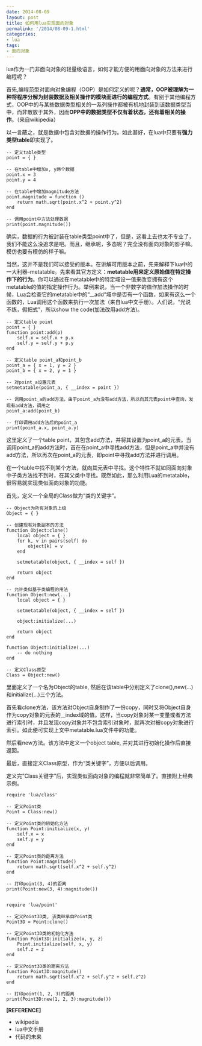```yaml
---
date: 2014-08-09
layout: post
title: 如何用lua实现面向对象
permalink: '/2014/08-09-1.html'
categories:
- lua
tags:
- 面向对象
---
```



lua作为一门非面向对象的轻量级语言，如何才能方便的用面向对象的方法来进行编程呢？

首先,编程范型对面向对象编程（OOP）是如何定义的呢？**通常，OOP被理解为一种将程序分解为封装数据及相关操作的模块而进行的编程方式**。有别于其他编程方式，OOP中的与某些数据类型相关的一系列操作都被有机地封装到该数据类型当中，而非散放于其外，因而**OPP中的数据类型不仅有着状态，还有着相关的操作**。（来自wikipedia）

以一言蔽之，就是数据中包含对数据的操作行为。如此甚好，在lua中只要有**强力类型table**即实现了。

    -- 定义table类型
    point = { }
     
    -- 在table中增加x, y两个数据
    point.x = 3
    point.y = 4
     
    -- 在table中增加magnitude方法
    point.magnitude = function ()
        return math.sqrt(point.x^2 + point.y^2)
    end
     
    -- 调用point中方法处理数据
    print(point.magnitude())

确实，数据的行为被封装在table类型point中了，但是，这看上去也太不专业了，我们不能这么没追求是吧。而且，继承呢，多态呢？完全没有面向对象的影子嘛。模仿也要有模仿的样子嘛。

当然，这并不是我们可以接受的版本。在讲解可用版本之前，先来解释下lua中的一大利器–metatable。先来看其官方定义：**metatable用来定义原始值在特定操作下的行为**。你可以通过在metatable中的特定域设一值来改变拥有这个metatable的值的指定操作行为。举例来说，当一个非数字的值作加法操作的时候，Lua会检查它的metatable中的“__add“域中是否有一个函数，如果有这么一个函数的，Lua调用这个函数来执行一次加法（来自lua中文手册）。人们说，“光说不练，假把式”，所以show the code(加法改用add方法)。

    -- 定义table point
    point = { }
    function point:add(p)
        self.x = self.x + p.x 
        self.y = self.y + p.y 
    end
     
    -- 定义table point_a和point_b
    point_a = { x = 1, y = 2 }
    point_b = { x = 2, y = 1 }
     
    -- 对point_a设置元表
    setmetatable(point_a, { __index = point })
     
    -- 调用point_a的add方法，由于point_a为没有add方法，所以向其元表point中查询，发现有add方法，调用之
    point_a:add(point_b)
     
    -- 打印调用add方法后的point_a
    print(point_a.x, point_a.y)

这里定义了一个table point，其包含add方法，并将其设置为point_a的元表。当调用point_a的add方法时，首在在point_a中寻找add方法，但是point_a中并没有add方法，所以再次在point_a的元表，即point中寻找add方法并进行调用。

在一个table中找不到某个方法，就向其元表中寻找。这个特性不就如同面向对象中子类方法找不到时，在其父类中寻找。既然如此，那么利用Lua的metatable，很容易就实现类似面向对象的功能。

首先，定义一个全局的Class做为“类的关键字”。

    -- Object为所有对象的上级
    Object = { }
     
    -- 创建现有对象副本的方法
    function Object:clone()
        local object = { }
        for k, v in pairs(self) do
            object[k] = v
        end
     
        setmetatable(object, { __index = self })
     
        return object
    end
     
    -- 允许类似基于类编程的用法
    function Object:new(...)
        local object = { }
     
        setmetatable(object, { __index = self })
     
        object:initialize(...)
     
        return object
    end
     
    function Object:initialize(...)
        -- do nothing 
    end
     
    -- 定义Class原型
    Class = Object:new()

里面定义了一个名为Object的table, 然后在该table中分别定义了clone(),new(…)和initialize(…)三个方法。

首先看clone方法，该方法对Object自身制作了一份copy，同时又将Object自身作为copy对象的元表的__index域的值。这样，当copy对象对某一变量或者方法进行索引时，并且发现copy对象并不包含索引对象时，就再次对被copy对象进行索引。如此便可实现上文中metatable.lua文件中的功能。

然后看new方法。该方法中定义一个object table, 并对其进行初始化操作后直接返回。

最后，直接定义Class原型，作为“类关键字”，方便以后调用。

定义完”Class关键字”后，实现类似面向对象的编程就非常简单了。直接附上经典示例。

    require 'lua/class'
     
    -- 定义Point类
    Point = Class:new()
     
    -- 定义Point类的初始化方法
    function Point:initialize(x, y)
        self.x = x
        self.y = y
    end
     
    -- 定义Point类的距离方法
    function Point:magnitude()
        return math.sqrt(self.x^2 + self.y^2)
    end
     
    -- 打印point(3, 4)的距离
    print(Point:new(3, 4):magnitude())


    require 'lua/point'
     
    -- 定义Point3D类, 该类继承自Point类
    Point3D = Point:clone()
     
    -- 定义Point3D类的初始化方法
    function Point3D:initialize(x, y, z)
        Point.initialize(self, x, y)
        self.z = z
    end
     
    -- 定义Point3D类的距离方法
    function Point3D:magnitude()
        return math.sqrt(self.x^2 + self.y^2 + self.z^2)
    end
     
    -- 打印point(1, 2, 3)的距离
    print(Point3D:new(1, 2, 3):magnitude())

**[REFERENCE]**    

* wikipedia    
* lua中文手册    
* 代码的未来    